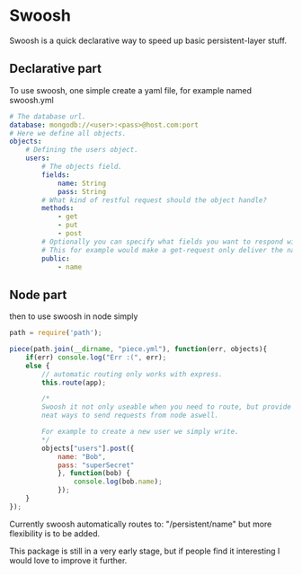 # Swoosh #

Swoosh is a quick declarative way to speed up basic persistent-layer stuff.

## Declarative part ##

To use swoosh, one simple create a yaml file, for example named swoosh.yml
```yaml
# The database url.
database: mongodb://<user>:<pass>@host.com:port
# Here we define all objects.
objects:
	# Defining the users object.
    users:
    	# The objects field.
        fields:
            name: String
            pass: String
        # What kind of restful request should the object handle?
        methods:
            - get
            - put
            - post
        # Optionally you can specify what fields you want to respond with
        # This for example would make a get-request only deliver the name of the user.
        public:
        	- name
```

## Node part ##

then to use swoosh in node simply
```javascript
path = require('path');

piece(path.join(__dirname, "piece.yml"), function(err, objects){
	if(err) console.log("Err :(", err);
	else {
		// automatic routing only works with express.
		this.route(app);

		/*
		Swoosh it not only useable when you need to route, but provide
		neat ways to send requests from node aswell.

		For example to create a new user we simply write.
		*/
		objects["users"].post({
			name: "Bob",
			pass: "superSecret"
			}, function(bob) {
				console.log(bob.name);
			});
	}
});
```

Currently swoosh automatically routes to: "/persistent/name" but more flexibility is to be added.

This package is still in a very early stage, but if people find it interesting I would love to improve it further.


